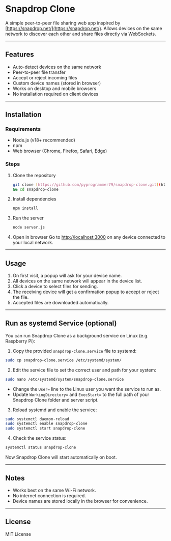 # Snapdrop Clone

A simple peer-to-peer file sharing web app inspired by [https://snapdrop.net/](https://snapdrop.net/).
Allows devices on the same network to discover each other and share files directly via WebSockets.

---

## Features

* Auto-detect devices on the same network
* Peer-to-peer file transfer
* Accept or reject incoming files
* Custom device names (stored in browser)
* Works on desktop and mobile browsers
* No installation required on client devices

---

## Installation

### Requirements

* Node.js (v18+ recommended)
* npm
* Web browser (Chrome, Firefox, Safari, Edge)

### Steps

1. Clone the repository
   ```bash
   git clone [https://github.com/pyprogrammer79/snapdrop-clone.git](https://github.com/pyprogrammer79/snapdrop-clone.git)
   && cd snapdrop-clone
   ```
3. Install dependencies
   ```bash
   npm install
   ```
4. Run the server
   ```bash
   node server.js
   ```
5. Open in browser
   Go to [http://localhost:3000](http://localhost:3000) on any device connected to your local network.

---

## Usage

1. On first visit, a popup will ask for your device name.
2. All devices on the same network will appear in the device list.
3. Click a device to select files for sending.
4. The receiving device will get a confirmation popup to accept or reject the file.
5. Accepted files are downloaded automatically.

---

## Run as systemd Service (optional)

You can run Snapdrop Clone as a background service on Linux (e.g. Raspberry Pi):

1. Copy the provided `snapdrop-clone.service` file to systemd:

```bash
sudo cp snapdrop-clone.service /etc/systemd/system/
```

2. Edit the service file to set the correct user and path for your system:

```bash
sudo nano /etc/systemd/system/snapdrop-clone.service
```

* Change the `User=` line to the Linux user you want the service to run as.
* Update `WorkingDirectory=` and `ExecStart=` to the full path of your Snapdrop Clone folder and server script.

3. Reload systemd and enable the service:

```bash
sudo systemctl daemon-reload
sudo systemctl enable snapdrop-clone
sudo systemctl start snapdrop-clone
```

4. Check the service status:

```bash
systemctl status snapdrop-clone
```

Now Snapdrop Clone will start automatically on boot.

---

## Notes

* Works best on the same Wi-Fi network.
* No internet connection is required.
* Device names are stored locally in the browser for convenience.

---

## License

MIT License
